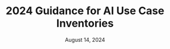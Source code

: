 ---
title: 2024 Guidance for AI Use Case Inventories
date: August 14, 2024
description: 2024 Guidance for AI Use Case Inventories
doc-link: assets/resources/2024-Guidance-for-AI-Use-Case-Inventories.pdf
filters: guidance
---